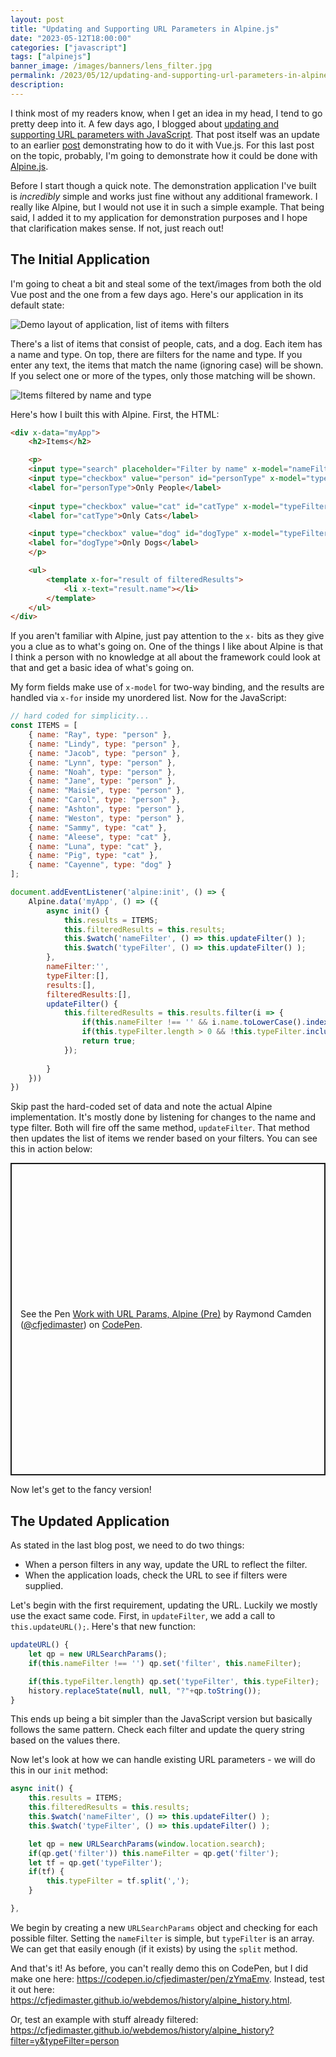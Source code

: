 ```yaml
---
layout: post
title: "Updating and Supporting URL Parameters in Alpine.js"
date: "2023-05-12T18:00:00"
categories: ["javascript"]
tags: ["alpinejs"]
banner_image: /images/banners/lens_filter.jpg
permalink: /2023/05/12/updating-and-supporting-url-parameters-in-alpinejs
description: 
---
```


I think most of my readers know, when I get an idea in my head, I tend to go pretty deep into it. A few days ago, I blogged about [updating and supporting URL parameters with JavaScript](https://www.raymondcamden.com/2023/04/27/updating-and-supporting-url-parameters-in-javascript). That post itself was an update to an earlier [post](https://www.raymondcamden.com/2021/05/08/updating-and-supporting-url-parameters-with-vuejs) demonstrating how to do it with Vue.js. For this last post on the topic, probably, I'm going to demonstrate how it could be done with [Alpine.js](https://alpinejs.dev/).

Before I start though a quick note. The demonstration application I've built is *incredibly* simple and works just fine without any additional framework. I really like Alpine, but I would not use it in such a simple example. That being said, I added it to my application for demonstration purposes and I hope that clarification makes sense. If not, just reach out!

## The Initial Application

I'm going to cheat a bit and steal some of the text/images from both the old Vue post and the one from a few days ago. Here's our application in its default state:

<p>
<img src="https://static.raymondcamden.com/images/2021/05/vu1.jpg" alt="Demo layout of application, list of items with filters" class="imgborder imgcenter" loading="lazy">
</p>

There's a list of items that consist of people, cats, and a dog. Each item has a name and type. On top, there are filters for the name and type. If you enter any text, the items that match the name (ignoring case) will be shown. If you select one or more of the types, only those matching will be shown.

<p>
<img src="https://static.raymondcamden.com/images/2021/05/vu2.jpg" alt="Items filtered by name and type" class="imgborder imgcenter" loading="lazy">
</p>

Here's how I built this with Alpine. First, the HTML:

```html
<div x-data="myApp">
	<h2>Items</h2>

	<p>
	<input type="search" placeholder="Filter by name" x-model="nameFilter"> 
	<input type="checkbox" value="person" id="personType" x-model="typeFilter"> 
	<label for="personType">Only People</label>
	
	<input type="checkbox" value="cat" id="catType" x-model="typeFilter"> 
	<label for="catType">Only Cats</label>

	<input type="checkbox" value="dog" id="dogType" x-model="typeFilter"> 
	<label for="dogType">Only Dogs</label>
	</p>

	<ul>
		<template x-for="result of filteredResults">
			<li x-text="result.name"></li>
		</template>
	</ul>
</div>
```

If you aren't familiar with Alpine, just pay attention to the `x-` bits as they give you a clue as to what's going on. One of the things I like about Alpine is that I think a person with no knowledge at all about the framework could look at that and get a basic idea of what's going on. 

My form fields make use of `x-model` for two-way binding, and the results are handled via `x-for` inside my unordered list. Now for the JavaScript:

```js
// hard coded for simplicity...
const ITEMS = [
	{ name: "Ray", type: "person" },
	{ name: "Lindy", type: "person" },
	{ name: "Jacob", type: "person" },
	{ name: "Lynn", type: "person" },
	{ name: "Noah", type: "person" },
	{ name: "Jane", type: "person" },
	{ name: "Maisie", type: "person" },
	{ name: "Carol", type: "person" },
	{ name: "Ashton", type: "person" },
	{ name: "Weston", type: "person" },
	{ name: "Sammy", type: "cat" },
	{ name: "Aleese", type: "cat" },
	{ name: "Luna", type: "cat" },
	{ name: "Pig", type: "cat" },
	{ name: "Cayenne", type: "dog" }
];

document.addEventListener('alpine:init', () => {
	Alpine.data('myApp', () => ({
		async init() {
			this.results = ITEMS;
			this.filteredResults = this.results;
			this.$watch('nameFilter', () => this.updateFilter() );
			this.$watch('typeFilter', () => this.updateFilter() );
		},
		nameFilter:'',
		typeFilter:[],
		results:[],
		filteredResults:[],
		updateFilter() {
			this.filteredResults = this.results.filter(i => {
				if(this.nameFilter !== '' && i.name.toLowerCase().indexOf(this.nameFilter.toLowerCase()) === -1) return false;
				if(this.typeFilter.length > 0 && !this.typeFilter.includes(i.type)) return false;
				return true;
			});
				
		}
	}))
})
```

Skip past the hard-coded set of data and note the actual Alpine implementation. It's mostly done by listening for changes to the name and type filter. Both will fire off the same method, `updateFilter`. That method then updates the list of items we render based on your filters. You can see this in action below:

<p class="codepen" data-height="500" data-theme-id="dark" data-default-tab="result" data-slug-hash="KKGeXaG" data-editable="true" data-user="cfjedimaster" style="height: 500px; box-sizing: border-box; display: flex; align-items: center; justify-content: center; border: 2px solid; margin: 1em 0; padding: 1em;">
  <span>See the Pen <a href="https://codepen.io/cfjedimaster/pen/KKGeXaG">
  Work with URL Params, Alpine (Pre)</a> by Raymond Camden (<a href="https://codepen.io/cfjedimaster">@cfjedimaster</a>)
  on <a href="https://codepen.io">CodePen</a>.</span>
</p>
<script async src="https://cpwebassets.codepen.io/assets/embed/ei.js"></script>

Now let's get to the fancy version!

## The Updated Application

As stated in the last blog post, we need to do two things: 

* When a person filters in any way, update the URL to reflect the filter.
* When the application loads, check the URL to see if filters were supplied.

Let's begin with the first requirement, updating the URL. Luckily we mostly use the exact same code. First, in `updateFilter`, we add a call to `this.updateURL();`. Here's that new function:

```js
updateURL() {
	let qp = new URLSearchParams();
	if(this.nameFilter !== '') qp.set('filter', this.nameFilter);

	if(this.typeFilter.length) qp.set('typeFilter', this.typeFilter);
	history.replaceState(null, null, "?"+qp.toString());
}
```

This ends up being a bit simpler than the JavaScript version but basically follows the same pattern. Check each filter and update the query string based on the values there.

Now let's look at how we can handle existing URL parameters - we will do this in our `init` method:

```js
async init() {
	this.results = ITEMS;
	this.filteredResults = this.results;
	this.$watch('nameFilter', () => this.updateFilter() );
	this.$watch('typeFilter', () => this.updateFilter() );

	let qp = new URLSearchParams(window.location.search);
	if(qp.get('filter')) this.nameFilter = qp.get('filter');
	let tf = qp.get('typeFilter');
	if(tf) {
		this.typeFilter = tf.split(',');
	}

},
```

We begin by creating a new `URLSearchParams` object and checking for each possible filter. Setting the `nameFilter` is simple, but `typeFilter` is an array. We can get that easily enough (if it exists) by using the `split` method. 

And that's it! As before, you can't really demo this on CodePen, but I did make one here: <https://codepen.io/cfjedimaster/pen/zYmaEmv>. Instead, test it out here: <a href="https://cfjedimaster.github.io/webdemos/history/alpine_history.html" target="_new">https://cfjedimaster.github.io/webdemos/history/alpine_history.html</a>.

Or, test an example with stuff already filtered: <a href="https://cfjedimaster.github.io/webdemos/history/alpine_history?filter=y&typeFilter=person" target="_new">https://cfjedimaster.github.io/webdemos/history/alpine_history?filter=y&typeFilter=person</a>